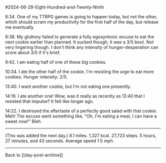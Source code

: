 #2024-06-29-Eight-Hundred-and-Twenty-Ninth

8:34.  One of my TTRPG games is going to happen today, but not the other, which should scram my productivity for the first half of the day, but release me eventually.

8:38.  My gluttony failed to generate a fully egosyntonic excuse to eat the next cookie earlier than planned.  It sucked though, it was a 3/5 bout.  Not very lingering though.  I don't think any intensity of hunger-desperation can score about 3/5 if it's brief.

9:42.  I am eating half of one of these big cookies.

10:34.  I ate the other half of the cookie.  I'm resisting the urge to eat more cookies.  Hunger intensity:  2/5.

13:40.  I want another cookie, but I'm not eating one presently.

14:19.  I ate another one!  Wow, was it really as recently as 13:40 that I resisted that impulse?  It felt like longer ago.

14:22.  I destroyed the aftertaste of a perfectly good salad with that cookie.  Meh!  The excuse went something like, "Oh, I'm eating a meal, I can have a sweet now!"  Bleh.

---
(This was added the next day.) 8.1 miles.  1,327 kcal.  27,723 steps.  5 hours, 27 minutes, and 43 seconds.  Average speed 1.5 mph.

---
Back to [[day-post-archive]]